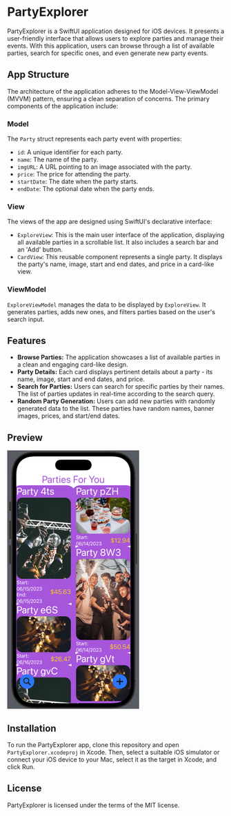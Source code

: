 # PartyExplorer

PartyExplorer is a SwiftUI application designed for iOS devices. It presents a user-friendly interface that allows users to explore parties and manage their events. With this application, users can browse through a list of available parties, search for specific ones, and even generate new party events.

## App Structure

The architecture of the application adheres to the Model-View-ViewModel (MVVM) pattern, ensuring a clean separation of concerns. The primary components of the application include:

### Model

The `Party` struct represents each party event with properties:

- `id`: A unique identifier for each party.
- `name`: The name of the party.
- `imgURL`: A URL pointing to an image associated with the party.
- `price`: The price for attending the party.
- `startDate`: The date when the party starts.
- `endDate`: The optional date when the party ends.

### View

The views of the app are designed using SwiftUI's declarative interface:

- `ExploreView`: This is the main user interface of the application, displaying all available parties in a scrollable list. It also includes a search bar and an 'Add' button.
- `CardView`: This reusable component represents a single party. It displays the party's name, image, start and end dates, and price in a card-like view.

### ViewModel

`ExploreViewModel` manages the data to be displayed by `ExploreView`. It generates parties, adds new ones, and filters parties based on the user's search input.

## Features

- **Browse Parties:** The application showcases a list of available parties in a clean and engaging card-like design.
- **Party Details:** Each card displays pertinent details about a party - its name, image, start and end dates, and price.
- **Search for Parties:** Users can search for specific parties by their names. The list of parties updates in real-time according to the search query.
- **Random Party Generation:** Users can add new parties with randomly generated data to the list. These parties have random names, banner images, prices, and start/end dates.

## Preview



![preview.png](preview.png)

## Installation

To run the PartyExplorer app, clone this repository and open `PartyExplorer.xcodeproj` in Xcode. Then, select a suitable iOS simulator or connect your iOS device to your Mac, select it as the target in Xcode, and click Run.

## License

PartyExplorer is licensed under the terms of the MIT license.

